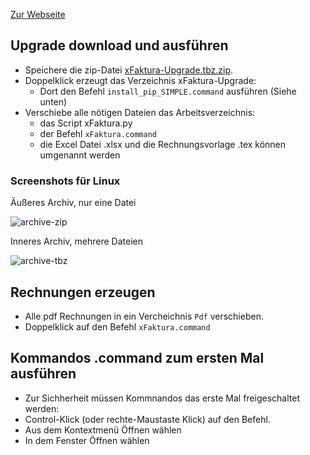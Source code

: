 [Zur Webseite](https://marbx.github.io/xFaktura)


## Upgrade download und ausführen

- Speichere die zip-Datei [xFaktura-Upgrade.tbz.zip](https://downgit.github.io/#/home?url=https://github.com/marbx/xFaktura/blob/master/solution/xFaktura-Upgrade.tbz).
- Doppelklick erzeugt das Verzeichnis xFaktura-Upgrade:
  - Dort den Befehl `install_pip_SIMPLE.command` ausführen (Siehe unten)
- Verschiebe  alle nötigen Dateien das Arbeitsverzeichnis:
  - das Script xFaktura.py
  - der Befehl `xFaktura.command`
  - die Excel Datei .xlsx und die Rechnungsvorlage .tex können umgenannt werden



### Screenshots für Linux
Äußeres Archiv, nur eine Datei

![archive-zip](https://user-images.githubusercontent.com/8489107/205437246-de57d7c5-9474-4a55-b3bf-dbe2348131dd.png)

Inneres Archiv, mehrere Dateien

![archive-tbz](https://user-images.githubusercontent.com/8489107/205437259-b96d6b89-e3f6-4b2b-a69b-aa9157d29139.png)



## Rechnungen erzeugen
- Alle pdf Rechnungen in ein Vercheichnis `Pdf` verschieben.
- Doppelklick auf den Befehl `xFaktura.command`



## Kommandos .command zum ersten Mal ausführen
- Zur Sichherheit müssen Kommnandos das erste Mal freigeschaltet werden:
- Control-Klick (oder rechte-Maustaste Klick) auf den Befehl.
- Aus dem Kontextmenü Öffnen wählen
- In dem Fenster Öffnen wählen


